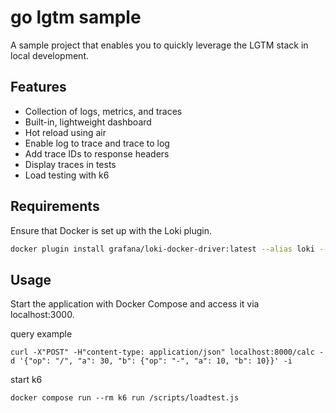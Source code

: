 # go lgtm sample

A sample project that enables you to quickly leverage the LGTM stack in local development.

## Features

- Collection of logs, metrics, and traces
- Built-in, lightweight dashboard
- Hot reload using air
- Enable log to trace and trace to log
- Add trace IDs to response headers
- Display traces in tests
- Load testing with k6

## Requirements
Ensure that Docker is set up with the Loki plugin.

```bash
docker plugin install grafana/loki-docker-driver:latest --alias loki --grant-all-permissions
```

## Usage

Start the application with Docker Compose and access it via localhost:3000.

query example
```
curl -X"POST" -H"content-type: application/json" localhost:8000/calc -d '{"op": "/", "a": 30, "b": {"op": "-", "a": 10, "b": 10}}' -i
```

start k6
```
docker compose run --rm k6 run /scripts/loadtest.js
```
